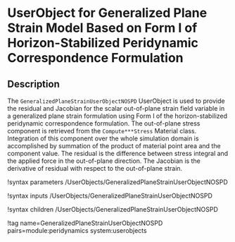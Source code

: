 # UserObject for Generalized Plane Strain Model Based on Form I of Horizon-Stabilized Peridynamic Correspondence Formulation

## Description

The `GeneralizedPlaneStrainUserObjectNOSPD` UserObject is used to provide the residual and Jacobian for the scalar out-of-plane strain field variable in a generalized plane strain formulation using Form I of the horizon-stabilized peridynamic correspondence formulation. The out-of-plane stress component is retrieved from the `Compute***Stress` Material class. Integration of this component over the whole simulation domain is accomplished by summation of the product of material point area and the component value. The residual is the difference between stress integral and the applied force in the out-of-plane direction. The Jacobian is the derivative of residual with respect to the out-of-plane strain.

!syntax parameters /UserObjects/GeneralizedPlaneStrainUserObjectNOSPD

!syntax inputs /UserObjects/GeneralizedPlaneStrainUserObjectNOSPD

!syntax children /UserObjects/GeneralizedPlaneStrainUserObjectNOSPD

!tag name=GeneralizedPlaneStrainUserObjectNOSPD pairs=module:peridynamics system:userobjects
